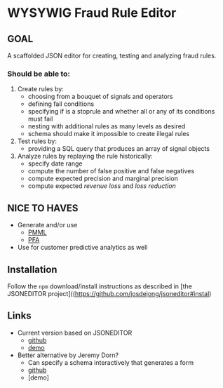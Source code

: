# WYSYWIG Fraud Rule Editor

## GOAL

A scaffolded JSON editor for creating, testing and analyzing fraud rules.

### Should be able to:
1. Create rules by:
    * choosing from a bouquet of signals and operators
    * defining fail conditions
    * specifying if is a stoprule and whether all or any of its conditions must fail
    * nesting with additional rules as many levels as desired
    * schema should make it impossible to create illegal rules
1. Test rules by:
    * providing a SQL query that produces an array of signal objects
1. Analyze rules by replaying the rule historically:
    * specify date range
    * compute the number of false positive and false negatives
    * compute expected precision and marginal precision
    * compute expected *revenue loss* and *loss reduction*
    

## NICE TO HAVES

* Generate and/or use
    * [PMML](http://dmg.org/pmml/v4-3/GeneralStructure.html)
    * [PFA](http://dmg.org/pfa/docs/motivation/)
* Use for customer predictive analytics as well

## Installation

Follow the `npm` download/install instructions as described in [the JSONEDITOR project]((https://github.com/josdejong/jsoneditor#instal)

## Links

* Current version based on JSONEDITOR
   * [github](https://github.com/josdejong/jsoneditor)
   * [demo](http://jsoneditoronline.org)
* Better alternative by Jeremy Dorn? 
   * Can specify a schema interactively that generates a form
   * [github](https://github.com/jdorn/json-editor)
   * [demo]
